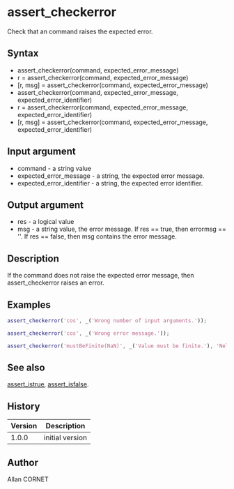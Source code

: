# assert_checkerror

Check that an command raises the expected error.

## Syntax

- assert_checkerror(command, expected_error_message)
- r = assert_checkerror(command, expected_error_message)
- [r, msg] = assert_checkerror(command, expected_error_message)
- assert_checkerror(command, expected_error_message, expected_error_identifier)
- r = assert_checkerror(command, expected_error_message, expected_error_identifier)
- [r, msg] = assert_checkerror(command, expected_error_message, expected_error_identifier)

## Input argument

- command - a string value
- expected_error_message - a string, the expected error message.
- expected_error_identifier - a string, the expected error identifier.

## Output argument

- res - a logical value
- msg - a string value, the error message. If res == true, then errormsg == ''. If res == false, then msg contains the error message.

## Description

If the command does not raise the expected error message, then assert_checkerror raises an error.

## Examples

```matlab
assert_checkerror('cos', _('Wrong number of input arguments.'));
```

```matlab
assert_checkerror('cos', _('Wrong error message.'));
```

```matlab
assert_checkerror('mustBeFinite(NaN)', _('Value must be finite.'), 'Nelson:validators:mustBeFinite')
```

## See also

[assert_istrue](assert_istrue.md), [assert_isfalse](assert_isfalse.md).

## History

| Version | Description     |
| ------- | --------------- |
| 1.0.0   | initial version |

## Author

Allan CORNET
